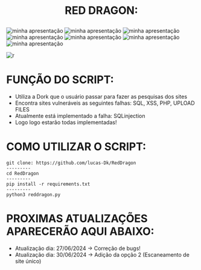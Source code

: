 <h1 align="center"
<p>
  RED DRAGON:
</p></h1>

![minha apresentação](https://img.shields.io/static/v1?label=SCANER-FALHAS&message=WEB&color=black&style=<STYLE>&logo=<LOGO>)
![minha apresentação](https://img.shields.io/static/v1?label=VARREDURAS&message=WEB&color=black&style=<STYLE>&logo=<LOGO>)
![minha apresentação](https://img.shields.io/static/v1?label=PESQUISAS&message=WEB&color=black&style=<STYLE>&logo=<LOGO>)
![minha apresentação](https://img.shields.io/static/v1?label=PESQUISAS&message=AVANÇADAS&color=black&style=<STYLE>&logo=<LOGO>)
![minha apresentação](https://img.shields.io/static/v1?label=GOOGLE&message=DORKS&color=black&style=<STYLE>&logo=<LOGO>)
![minha apresentação](https://img.shields.io/static/v1?label=GOOGLE-SEARCH&message=HACKING&color=black&style=<STYLE>&logo=<LOGO>)
![minha apresentação](https://img.shields.io/static/v1?label=FAILURES-FOR&message=WEBSITES&color=black&style=<STYLE>&logo=<LOGO>)

![r](https://github.com/lucas-Dk/RedDragon/assets/69327287/8f647133-dfa9-4e3c-958f-1c334557cd25)

# FUNÇÃO DO SCRIPT:

- Utiliza a Dork que o usuário passar para fazer as pesquisas dos sites
- Encontra sites vulneráveis as seguintes falhas: SQL, XSS, PHP, UPLOAD FILES
- Atualmente está implementado a falha: SQLinjection
- Logo logo estarão todas implementadas!

# COMO UTILIZAR O SCRIPT:

    git clone: https://github.com/lucas-Dk/RedDragon
    ---------
    cd RedDragon
    ---------
    pip install -r requirements.txt
    ---------
    python3 reddragon.py


# PROXIMAS ATUALIZAÇÕES APARECERÃO AQUI ABAIXO:

- Atualização dia: 27/06/2024 -> Correção de bugs!
- Atualização dia: 30/06/2024 -> Adição da opção 2 (Escaneamento de site único)
  
